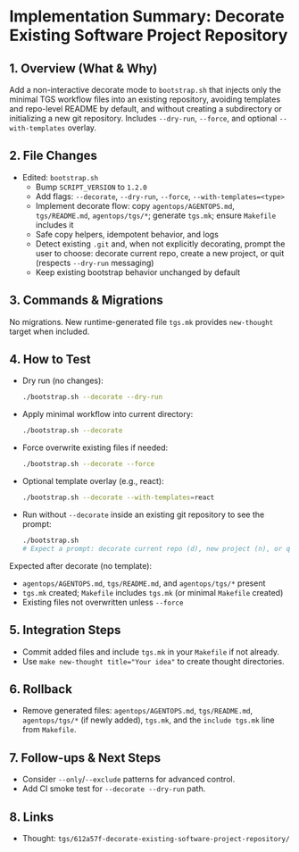 # Implementation Summary: Decorate Existing Software Project Repository

## 1. Overview (What & Why)
Add a non-interactive decorate mode to `bootstrap.sh` that injects only the minimal TGS workflow files into an existing repository, avoiding templates and repo-level README by default, and without creating a subdirectory or initializing a new git repository. Includes `--dry-run`, `--force`, and optional `--with-templates` overlay.

## 2. File Changes
- Edited: `bootstrap.sh`
  - Bump `SCRIPT_VERSION` to `1.2.0`
  - Add flags: `--decorate`, `--dry-run`, `--force`, `--with-templates=<type>`
  - Implement decorate flow: copy `agentops/AGENTOPS.md`, `tgs/README.md`, `agentops/tgs/*`; generate `tgs.mk`; ensure `Makefile` includes it
  - Safe copy helpers, idempotent behavior, and logs
  - Detect existing `.git` and, when not explicitly decorating, prompt the user to choose: decorate current repo, create a new project, or quit (respects `--dry-run` messaging)
  - Keep existing bootstrap behavior unchanged by default

## 3. Commands & Migrations
No migrations. New runtime-generated file `tgs.mk` provides `new-thought` target when included.

## 4. How to Test
- Dry run (no changes):
  ```bash
  ./bootstrap.sh --decorate --dry-run
  ```
- Apply minimal workflow into current directory:
  ```bash
  ./bootstrap.sh --decorate
  ```
- Force overwrite existing files if needed:
  ```bash
  ./bootstrap.sh --decorate --force
  ```
- Optional template overlay (e.g., react):
  ```bash
  ./bootstrap.sh --decorate --with-templates=react
  ```

- Run without `--decorate` inside an existing git repository to see the prompt:
  ```bash
  ./bootstrap.sh
  # Expect a prompt: decorate current repo (d), new project (n), or quit (q)
  ```

Expected after decorate (no template):
- `agentops/AGENTOPS.md`, `tgs/README.md`, and `agentops/tgs/*` present
- `tgs.mk` created; `Makefile` includes `tgs.mk` (or minimal `Makefile` created)
- Existing files not overwritten unless `--force`

## 5. Integration Steps
- Commit added files and include `tgs.mk` in your `Makefile` if not already.
- Use `make new-thought title="Your idea"` to create thought directories.

## 6. Rollback
- Remove generated files: `agentops/AGENTOPS.md`, `tgs/README.md`, `agentops/tgs/*` (if newly added), `tgs.mk`, and the `include tgs.mk` line from `Makefile`.

## 7. Follow-ups & Next Steps
- Consider `--only`/`--exclude` patterns for advanced control.
- Add CI smoke test for `--decorate --dry-run` path.

## 8. Links
- Thought: `tgs/612a57f-decorate-existing-software-project-repository/`
